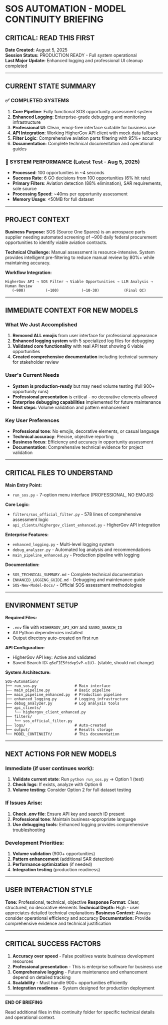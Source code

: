 # SOS AUTOMATION - MODEL CONTINUITY BRIEFING

## CRITICAL: READ THIS FIRST

**Date Created:** August 5, 2025  
**Session Status:** PRODUCTION READY - Full system operational  
**Last Major Update:** Enhanced logging and professional UI cleanup completed  

---

## CURRENT STATE SUMMARY

### ✅ COMPLETED SYSTEMS
1. **Core Pipeline**: Fully functional SOS opportunity assessment system
2. **Enhanced Logging**: Enterprise-grade debugging and monitoring infrastructure
3. **Professional UI**: Clean, emoji-free interface suitable for business use
4. **API Integration**: Working HigherGov API client with mock data fallback
5. **Filter Logic**: Comprehensive aviation parts filtering with 95%+ accuracy
6. **Documentation**: Complete technical documentation and operational guides

### 🎯 SYSTEM PERFORMANCE (Latest Test - Aug 5, 2025)
- **Processed**: 100 opportunities in ~4 seconds
- **Success Rate**: 6 GO decisions from 100 opportunities (6% hit rate)
- **Primary Filters**: Aviation detection (88% elimination), SAR requirements, sole source
- **Processing Speed**: ~40ms per opportunity assessment
- **Memory Usage**: <50MB for full dataset

---

## PROJECT CONTEXT

**Business Purpose:** SOS (Source One Spares) is an aerospace parts supplier needing automated screening of ~900 daily federal procurement opportunities to identify viable aviation contracts.

**Technical Challenge:** Manual assessment is resource-intensive. System provides intelligent pre-filtering to reduce manual review by 80%+ while maintaining accuracy.

**Workflow Integration:**
```
HigherGov API → SOS Filter → Viable Opportunities → LLM Analysis → Human Review
   (~900)         (~100)          (~10-30)           (Final QC)
```

---

## IMMEDIATE CONTEXT FOR NEW MODELS

### What We Just Accomplished
1. **Removed ALL emojis** from user interface for professional appearance
2. **Enhanced logging system** with 5 specialized log files for debugging
3. **Validated core functionality** with real API test showing 6 viable opportunities
4. **Created comprehensive documentation** including technical summary for stakeholder review

### User's Current Needs
- **System is production-ready** but may need volume testing (full 900+ opportunity runs)
- **Professional presentation** is critical - no decorative elements allowed
- **Enterprise debugging capabilities** implemented for future maintenance
- **Next steps**: Volume validation and pattern enhancement

### Key User Preferences
- **Professional tone**: No emojis, decorative elements, or casual language
- **Technical accuracy**: Precise, objective reporting
- **Business focus**: Efficiency and accuracy in opportunity assessment
- **Documentation**: Comprehensive technical evidence for project validation

---

## CRITICAL FILES TO UNDERSTAND

**Main Entry Point:**
- `run_sos.py` - 7-option menu interface (PROFESSIONAL, NO EMOJIS)

**Core Logic:**
- `filters/sos_official_filter.py` - 578 lines of comprehensive assessment logic
- `api_clients/highergov_client_enhanced.py` - HigherGov API integration

**Enterprise Features:**
- `enhanced_logging.py` - Multi-level logging system
- `debug_analyzer.py` - Automated log analysis and recommendations
- `main_pipeline_enhanced.py` - Production pipeline with logging

**Documentation:**
- `SOS_TECHNICAL_SUMMARY.md` - Complete technical documentation
- `ENHANCED_LOGGING_GUIDE.md` - Debugging and maintenance guide
- `SOS-New-Model-Docs/` - Official SOS assessment methodologies

---

## ENVIRONMENT SETUP

**Required Files:**
- `.env` file with `HIGHERGOV_API_KEY` and `SAVED_SEARCH_ID`
- All Python dependencies installed
- Output directory auto-created on first run

**API Configuration:**
- HigherGov API key: Active and validated
- Saved Search ID: `g6eFIE5ftdvpSvP-u1UJ-` (stable, should not change)

**System Architecture:**
```
SOS-Automation/
├── run_sos.py                 # Main interface
├── main_pipeline.py           # Basic pipeline
├── main_pipeline_enhanced.py  # Production pipeline
├── enhanced_logging.py        # Logging infrastructure
├── debug_analyzer.py          # Log analysis tools
├── api_clients/
│   └── highergov_client_enhanced.py
├── filters/
│   └── sos_official_filter.py
├── logs/                      # Auto-created
├── output/                    # Results storage
└── MODEL_CONTINUITY/          # This documentation
```

---

## NEXT ACTIONS FOR NEW MODELS

### Immediate (if user continues work):
1. **Validate current state**: Run `python run_sos.py` → Option 1 (test)
2. **Check logs**: If exists, analyze with Option 6
3. **Volume testing**: Consider Option 2 for full dataset testing

### If Issues Arise:
1. **Check .env file**: Ensure API key and search ID present
2. **Professional tone**: Maintain business-appropriate language
3. **Use debugging tools**: Enhanced logging provides comprehensive troubleshooting

### Development Priorities:
1. **Volume validation** (900+ opportunities)
2. **Pattern enhancement** (additional SAR detection)
3. **Performance optimization** (if needed)
4. **Integration testing** (production readiness)

---

## USER INTERACTION STYLE

**Tone:** Professional, technical, objective
**Response Format:** Clear, structured, no decorative elements
**Technical Depth:** High - user appreciates detailed technical explanations
**Business Context:** Always consider operational efficiency and accuracy
**Documentation:** Provide comprehensive evidence and technical justification

---

## CRITICAL SUCCESS FACTORS

1. **Accuracy over speed** - False positives waste business development resources
2. **Professional presentation** - This is enterprise software for business use
3. **Comprehensive logging** - Future maintenance and enhancement depend on detailed tracking
4. **Scalability** - Must handle 900+ opportunities efficiently
5. **Integration readiness** - System designed for production deployment

---

**END OF BRIEFING**

Read additional files in this continuity folder for specific technical details and operational context.

